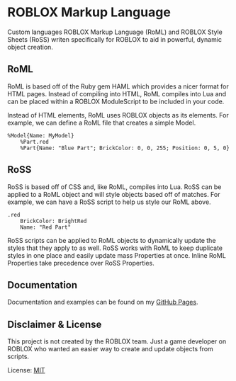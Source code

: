 # ROBLOX Markup Language
Custom languages ROBLOX Markup Language (RoML) and ROBLOX Style Sheets (RoSS) writen specifically for ROBLOX to aid in powerful, dynamic object creation.

## RoML
RoML is based off of the Ruby gem HAML which provides a nicer format for HTML pages. Instead of compiling into HTML, RoML compiles into Lua and can be placed within a ROBLOX ModuleScript to be included in your code.

Instead of HTML elements, RoML uses ROBLOX objects as its elements. For example, we can define a RoML file that creates a simple Model.

```
%Model{Name: MyModel}
	%Part.red
	%Part{Name: "Blue Part"; BrickColor: 0, 0, 255; Position: 0, 5, 0}
```

## RoSS
RoSS is based off of CSS and, like RoML, compiles into Lua. RoSS can be applied to a RoML object and will style objects based off of matches. For example, we can have a RoSS script to help us style our RoML above.

```
.red
	BrickColor: BrightRed
	Name: "Red Part"
```

RoSS scripts can be applied to RoML objects to dynamically update the styles that they apply to as well. RoSS works with RoML to keep duplicate styles in one place and easily update mass Properties at once. Inline RoML Properties take precedence over RoSS Properties.

## Documentation

Documentation and examples can be found on my [GitHub Pages](http://tbshrichard.github.io/roml/).

## Disclaimer & License

This project is not created by the ROBLOX team. Just a game developer on ROBLOX who wanted an easier way to create and update objects from scripts.

License: [MIT](https://github.com/TBSHRichard/ROBLOX-Markup-Language/blob/master/LICENSE)
